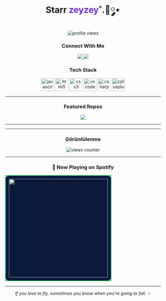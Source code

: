 <!-- PROFIL BASLIK -->
<h1 align="center">Starr <span style="color:#6c2bd9;">zeyzey</span>˚.🎀༘⋆</h1>

<p align="center">
  <img src="https://komarev.com/ghpvc/?username=nikitagofi&label=Profile%20views&style=for-the-badge" alt="profile views"/>
</p>

<!-- SOSYAL BAGLANTILAR -->
<h3 align="center">Connect With Me</h3>
<p align="center">
  <!-- Instagram -->
  <a href="https://instagram.com/zeyzeyefs" target="_blank">
    <img src="https://img.shields.io/badge/Instagram-%23E4405F.svg?style=for-the-badge&logo=instagram&logoColor=white" />
  </a>
  <!-- Notion -->
  <a href="https://www.notion.so/zeyzeyefs" target="_blank">
    <img src="https://img.shields.io/badge/Notion-000000.svg?style=for-the-badge&logo=notion&logoColor=white" />
  </a>
</p>

<!-- TEKNOLOJI YIGINIM -->
<h3 align="center">Tech Stack</h3>
<p align="center">


  <img src="https://cdn.jsdelivr.net/gh/devicons/devicon/icons/javascript/javascript-original.svg" height="42" alt="javascript"/>
  <img src="https://cdn.jsdelivr.net/gh/devicons/devicon/icons/html5/html5-original.svg" height="42" alt="html5"/>
  <img src="https://cdn.jsdelivr.net/gh/devicons/devicon/icons/css3/css3-original.svg" height="42" alt="css3"/>
  <img src="https://cdn.jsdelivr.net/gh/devicons/devicon/icons/vscode/vscode-original.svg" height="42" alt="vscode"/>
  <img src="https://cdn.jsdelivr.net/gh/devicons/devicon/icons/csharp/csharp-original.svg" height="42" alt="csharp"/>
  <img src="https://cdn.jsdelivr.net/gh/devicons/devicon/icons/cplusplus/cplusplus-original.svg" height="42" alt="cplusplus"/>
</p>

---

<!-- VITRIN PROJELER -->
<h3 align="center">Featured Repos</h3>
<p align="center">
  <a href="https://github.com/nikitagofi/fotografcilik">
    <img src="https://github-readme-stats.vercel.app/api/pin/?username=nikitagofi&repo=fotografcilik&theme=transparent" />
  </a>
</p>

---
---
<!-- GÖRÜNTÜLENME / KARAKTERLİ BANNER -->
<h3 align="center">Görüntülenme</h3>
<p align="center">
  <img src="https://count.getloli.com/get/@nikitagofi?theme=booru-vp" alt="views counter"/>
</p>

---
<h3 align="center">🎵 Now Playing on Spotify</h3>

<div align="center">

<table>
<tr>
<td align="center" style="border: 2px solid #1DB954; border-radius: 12px; padding: 10px; background-color:#0a1a3d;">

  <a href="https://github.com/kittinan/spotify-github-profile">
    <img src="https://spotify-github-profile.kittinanx.com/api/view?uid=l00jhw855tpzpxo6cikybn0ft&cover_image=true&theme=default&show_offline=false&background_color=540729&interchange=false&profanity=false&bar_color_cover=false&bar_color=179781" 
         alt="Spotify Now Playing"
         width="320" />
  </a>

</td>
</tr>
</table>

</div>


---

<!-- MINI NOT -->
<p align="center">
  <i>If you love to fly, sometimes you know when you're going to fall. ✨</i>
</p>




